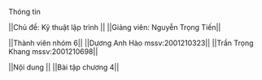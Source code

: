 Thóng tin 

||Chủ đề: Kỹ thuật lập trình ||
||Giảng viên: Nguyễn Trọng Tiến||

||Thành viên nhóm 6||
||Dương Anh Hào  mssv:2001210323||
||Trần Trọng Khang mssv:2001210698||

||Nội dung ||
||Bài tập chương 4||

